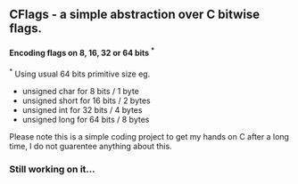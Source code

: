 ## CFlags - a simple abstraction over C bitwise flags.
#### Encoding flags on 8, 16, 32 or 64 bits <sup>*</sup>

<sup>*</sup> Using usual 64 bits primitive size eg.

- unsigned char for 8 bits / 1 byte
- unsigned short for 16 bits / 2 bytes
- unsigned int for 32 bits / 4 bytes
- unsigned long for 64 bits / 8 bytes

Please note this is a simple coding project to get my hands on C after a long time, I do not guarentee anything about this.

### Still working on it...